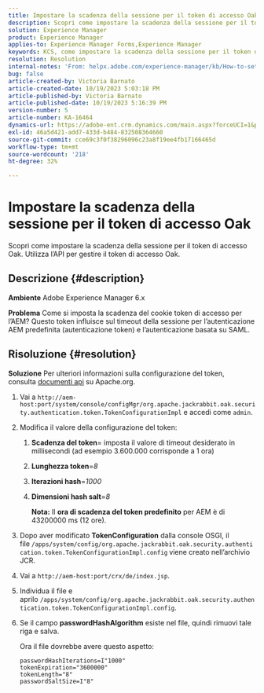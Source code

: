 ```yaml
---
title: Impostare la scadenza della sessione per il token di accesso Oak
description: Scopri come impostare la scadenza della sessione per il token di accesso Oak. Questo token influisce sull’autenticazione AEM.
solution: Experience Manager
product: Experience Manager
applies-to: Experience Manager Forms,Experience Manager
keywords: KCS, come impostare la scadenza della sessione per il token di accesso Oak, AEM, Adobe Experience Manager, Adobe Experience Manager Forms
resolution: Resolution
internal-notes: 'From: helpx.adobe.com/experience-manager/kb/How-to-set-token-session-expiration-AEM.html'
bug: false
article-created-by: Victoria Barnato
article-created-date: 10/19/2023 5:03:18 PM
article-published-by: Victoria Barnato
article-published-date: 10/19/2023 5:16:39 PM
version-number: 5
article-number: KA-16464
dynamics-url: https://adobe-ent.crm.dynamics.com/main.aspx?forceUCI=1&pagetype=entityrecord&etn=knowledgearticle&id=2dfaf161-a16e-ee11-8df0-6045bd006793
exl-id: 46a5d421-add7-433d-b484-832508364660
source-git-commit: cce69c3f0f38296096c23a8f19ee4fb17166465d
workflow-type: tm+mt
source-wordcount: '218'
ht-degree: 32%

---
```


# Impostare la scadenza della sessione per il token di accesso Oak


Scopri come impostare la scadenza della sessione per il token di accesso Oak. Utilizza l’API per gestire il token di accesso Oak.

## Descrizione {#description}


<b>Ambiente</b>
Adobe Experience Manager 6.x

<b>Problema</b>
Come si imposta la scadenza del cookie token di accesso per l’AEM?
Questo token influisce sul timeout della sessione per l’autenticazione AEM predefinita (autenticazione token) e l’autenticazione basata su SAML.






## Risoluzione {#resolution}


<b>Soluzione</b>
Per ulteriori informazioni sulla configurazione del token, consulta [documenti api](https://jackrabbit.apache.org/oak/docs/apidocs/org/apache/jackrabbit/oak/security/authentication/token/TokenConfigurationImpl.html) su Apache.org.

1. Vai a `http://aem-host:port/system/console/configMgr/org.apache.jackrabbit.oak.security.authentication.token.TokenConfigurationImpl` e accedi come `admin`.
2. Modifica il valore della configurazione del token:

   1. <b>Scadenza del token</b>= imposta il valore di timeout desiderato in millisecondi (ad esempio 3.600.000 corrisponde a 1 ora)
   2. <b>Lunghezza token</b>=*8*
   3. <b>Iterazioni hash</b>=*1000*
   4. <b>Dimensioni hash salt</b>=*8*

      <b>Nota:</b> Il <b>ora di scadenza del token predefinito</b> per AEM è di 43200000 ms (12 ore).
3. Dopo aver modificato <b>TokenConfiguration</b> dalla console OSGI, il file<b> </b>`/apps/system/config/org.apache.jackrabbit.oak.security.authentication.token.TokenConfigurationImpl.config`<b> </b>viene creato nell’archivio JCR.
4. Vai a `http://aem-host:port/crx/de/index.jsp`.
5. Individua il file e aprilo `/apps/system/config/org.apache.jackrabbit.oak.security.authentication.token.TokenConfigurationImpl.config`.
6. Se il campo <b>passwordHashAlgorithm</b> esiste nel file, quindi rimuovi tale riga e salva.

   Ora il file dovrebbe avere questo aspetto:


   ```
   passwordHashIterations=I"1000"
   tokenExpiration="3600000"
   tokenLength="8"
   passwordSaltSize=I"8"
   ```
